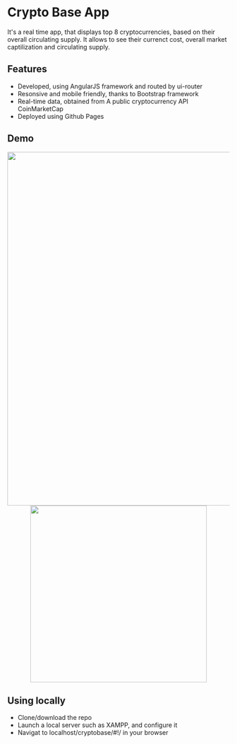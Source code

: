 # Crypto Base App

It's a real time app, that displays top 8 cryptocurrencies, based on their overall circulating supply. It allows to see their currenct cost, overall market captilization and circulating supply.

## Features
* Developed, using AngularJS framework and routed by ui-router
* Resonsive and mobile friendly, thanks to Bootstrap framework
* Real-time data, obtained from A public cryptocurrency API CoinMarketCap
* Deployed using Github Pages

## Demo

<div align="center">
  <img src="https://i.imgur.com/7552oLf.png" width=800px/>
</div>


<div align="center">
  <img src="https://i.imgur.com/1KihYZk.jpg" width=400px/>
</div>


## Using locally
* Clone/download the repo
* Launch a local server such as XAMPP, and configure it
* Navigat to localhost/cryptobase/#!/ in your browser
